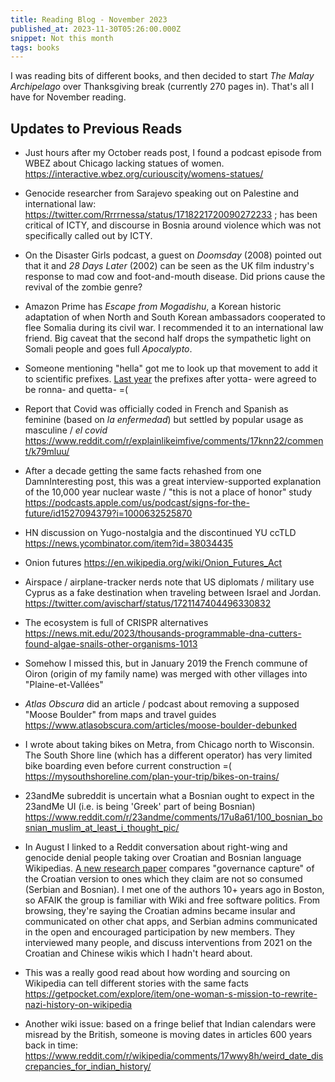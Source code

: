 ```yaml
---
title: Reading Blog - November 2023
published_at: 2023-11-30T05:26:00.000Z
snippet: Not this month
tags: books
---
```


I was reading bits of different books, and then decided to start *The Malay Archipelago* over Thanksgiving break (currently 270 pages in). That's all I have for November reading.

## Updates to Previous Reads

- Just hours after my October reads post, I found a podcast episode from WBEZ about Chicago lacking statues of women. https://interactive.wbez.org/curiouscity/womens-statues/

- Genocide researcher from Sarajevo speaking out on Palestine and international law: https://twitter.com/Rrrrnessa/status/1718221720090272233 ; has been critical of ICTY, and discourse in Bosnia around violence which was not specifically called out by ICTY.

- On the Disaster Girls podcast, a guest on *Doomsday* (2008) pointed out that it and *28 Days Later* (2002) can be seen as the UK film industry's response to mad cow and foot-and-mouth disease. Did prions cause the revival of the zombie genre?

- Amazon Prime has *Escape from Mogadishu*, a Korean historic adaptation of when North and South Korean ambassadors cooperated to flee Somalia during its civil war. I recommended it to an international law friend. Big caveat that the second half drops the sympathetic light on Somali people and goes full *Apocalypto*.

- Someone mentioning "hella" got me to look up that movement to add it to scientific prefixes. [Last year](https://en.wikipedia.org/wiki/Metric_prefix) the prefixes after yotta- were agreed to be ronna- and quetta- =(

- Report that Covid was officially coded in French and Spanish as feminine (based on *la enfermedad*) but settled by popular usage as masculine / *el covid* https://www.reddit.com/r/explainlikeimfive/comments/17knn22/comment/k79mluu/

- After a decade getting the same facts rehashed from one DamnInteresting post, this was a great interview-supported explanation of the 10,000 year nuclear waste / "this is not a place of honor" study https://podcasts.apple.com/us/podcast/signs-for-the-future/id1527094379?i=1000632525870

- HN discussion on Yugo-nostalgia and the discontinued YU ccTLD https://news.ycombinator.com/item?id=38034435

- Onion futures https://en.wikipedia.org/wiki/Onion_Futures_Act

- Airspace / airplane-tracker nerds note that US diplomats / military use Cyprus as a fake destination when traveling between Israel and Jordan. https://twitter.com/avischarf/status/1721147404496330832

- The ecosystem is full of CRISPR alternatives https://news.mit.edu/2023/thousands-programmable-dna-cutters-found-algae-snails-other-organisms-1013

- Somehow I missed this, but in January 2019 the French commune of Oiron (origin of my family name) was merged with other villages into "Plaine-et-Vallées"

- *Atlas Obscura* did an article / podcast about removing a supposed "Moose Boulder" from maps and travel guides https://www.atlasobscura.com/articles/moose-boulder-debunked

- I wrote about taking bikes on Metra, from Chicago north to Wisconsin. The South Shore line (which has a different operator) has very limited bike boarding even before current construction =( https://mysouthshoreline.com/plan-your-trip/bikes-on-trains/

- 23andMe subreddit is uncertain what a Bosnian ought to expect in the 23andMe UI (i.e. is being 'Greek' part of being Bosnian) https://www.reddit.com/r/23andme/comments/17u8a61/100_bosnian_bosnian_muslim_at_least_i_thought_pic/

- In August I linked to a Reddit conversation about right-wing and genocide denial people taking over Croatian and Bosnian language Wikipedias. [A new research paper](https://arxiv.org/abs/2311.03616) compares "governance capture" of the Croatian version to ones which they claim are not so consumed (Serbian and Bosnian). I met one of the authors 10+ years ago in Boston, so AFAIK the group is familiar with Wiki and free software politics. From browsing, they're saying the Croatian admins became insular and communicated on other chat apps, and Serbian admins communicated in the open and encouraged participation by new members. They interviewed many people, and discuss interventions from 2021 on the Croatian and Chinese wikis which I hadn't heard about.

- This was a really good read about how wording and sourcing on Wikipedia can tell different stories with the same facts https://getpocket.com/explore/item/one-woman-s-mission-to-rewrite-nazi-history-on-wikipedia

- Another wiki issue: based on a fringe belief that Indian calendars were misread by the British, someone is moving dates in articles 600 years back in time: https://www.reddit.com/r/wikipedia/comments/17wwy8h/weird_date_discrepancies_for_indian_history/

<br/>
<br/>
<br/>
